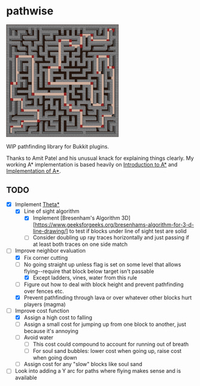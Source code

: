 # pathwise

<img alt="maze demo" src="./screenshots/maze-astar.png" width="300"/>

WIP pathfinding library for Bukkit plugins.

Thanks to Amit Patel and his unusual knack for explaining things clearly. My working A\* implementation is based heavily on [Introduction to A\*](https://www.redblobgames.com/pathfinding/a-star/introduction.html) and [Implementation of A\*](https://www.redblobgames.com/pathfinding/a-star/implementation.html).

## TODO

- [x] Implement [Theta\*](https://arxiv.org/pdf/1401.3843)
  - [x] Line of sight algorithm
    - [x] Implement [Bresenham's Algorithm 3D][https://www.geeksforgeeks.org/bresenhams-algorithm-for-3-d-line-drawing/] to test
      if blocks under line of sight test are solid
    - [ ] Consider doubling up ray traces horizontally and just passing if at least both traces on one side match
- [ ] Improve neighbor evaluation
  - [x] Fix corner cutting
  - [ ] No going straight up unless flag is set on some level that allows flying--require that block below target isn't passable
    - [x] Except ladders, vines, water from this rule
  - [ ] Figure out how to deal with block height and prevent pathfinding over fences etc.
  - [x] Prevent pathfinding through lava or over whatever other blocks hurt players (magma)
- [ ] Improve cost function
  - [x] Assign a high cost to falling
  - [ ] Assign a small cost for jumping up from one block to another, just because it's annoying
  - [ ] Avoid water
    - [ ] This cost could compound to account for running out of breath
    - [ ] For soul sand bubbles: lower cost when going up, raise cost when going down
  - [ ] Assign cost for any "slow" blocks like soul sand
- [ ] Look into adding a Y arc for paths where flying makes sense and is available
